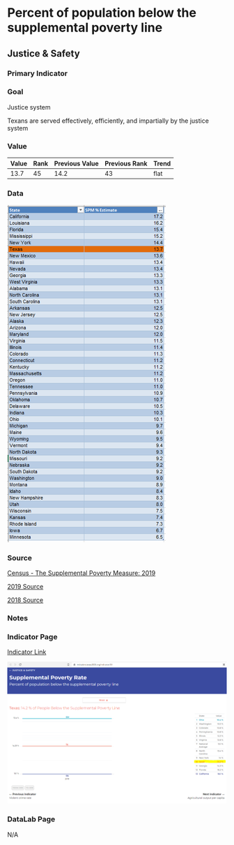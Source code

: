 # Percent of population below the supplemental poverty line

## Justice & Safety

### Primary Indicator

### **Goal**

Justice system

Texans are served effectively, efficiently, and impartially by the justice system

### Value

|  Value      | Rank        | Previous Value | Previous Rank | Trend | 
| ----------- | ----------- | ----------- | ----------- | -----------|
|      13.7   | 45        |      14.2    |   43    | flat      | 

### Data

![data](./spm_data.PNG)

### Source


[Census - The Supplemental Poverty Measure: 2019](./p60-272.pdf)

[2019 Source](https://www.census.gov/library/publications/2020/demo/p60-272.html)

[2018 Source](https://www.census.gov/data/tables/2019/demo/income-poverty/p60-268.html)

### Notes


### Indicator Page

[Indicator Link](https://indicators.texas2036.org/indicator/90)

![Link](./supplemental.PNG)

### DataLab Page

N/A
